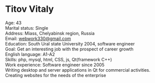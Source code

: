 # Titov Vitaly
Age: 43  
Marital status: Single  
Address: Miass, Chelyabinsk region, Russia   
Email: webwork330@gmail.com   
Education: South Ural state University 2004, software engineer  
Goal: Get an interesting job with the prospect of career growth  
English language: A1-A2  
Skills:  php, mysql, html, CSS, js, Qt(framework С++)  
Work experience: Software engineer since 2005  
Writing desktop and server applications in Qt for commercial activities. Creating websites for the needs of the enterprise
